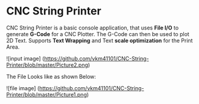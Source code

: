 # CNC String Printer

CNC String Printer is a basic console application, that uses **File I/O** to generate **G-Code** for a CNC Plotter. The G-Code can then be used to plot 2D Text. Supports **Text Wrapping** and Text **scale optimization** for the Print Area.

![input image] (https://github.com/vkm41101/CNC-String-Printer/blob/master/Picture2.png)

The File Looks like as shown Below:

![file image] (https://github.com/vkm41101/CNC-String-Printer/blob/master/Picture1.png)

